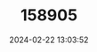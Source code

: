 ---
title: "158905"
category: "Remartinia luteipennis"
draft: false
date: 2024-02-22 13:03:52
languages:
  English: ["Malachite Darner"]
---